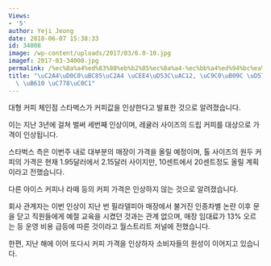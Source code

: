 ```yaml
---
Views:
- '5'
author: Yeji Jeong
date: 2018-06-07 15:38:33
id: 34008
image: /wp-content/uploads/2017/03/6.0-10.jpg
imagef: 2017-03-34008.jpg
permalink: /%ec%8a%a4%ed%83%80%eb%b2%85%ec%8a%a4-%ec%bb%a4%ed%94%bc%ea%b0%92-%ec%a7%80%eb%82%9c-%ed%95%b4-%ec%9d%b4%ec%96%b4-%eb%98%90-%ec%9d%b8%ec%83%81/
title: "\uC2A4\uD0C0\uBC85\uC2A4 \uCEE4\uD53C\uAC12, \uC9C0\uB09C \uD574 \uC774\uC5B4\
  \ \uB610 \uC778\uC0C1"
---
```


대형 커피 체인점 스타벅스가 커피값을 인상한다고 발표한 것으로 알려졌습니다.

이는 지난 3년에 걸쳐 벌써 세번째 인상이며, 레귤러 사이즈의 드립 커피를 대상으로 가격이 인상됩니다.

스타벅스 측은 이번주 내로 대부분의 매장이 가격을 올릴 예정이며, 톨 사이즈의 원두 커피의 가격은 현재 1.95달러에서 2.15달러 사이지만, 10센트에서 20센트정도 올릴 계획이라고 전했습니다.

다른 아이스 커피나 라떼 등의 커피 가격은 인상하지 않는 것으로 알려졌습니다.

회사 관계자는 이번 인상이 지난 번 필라델피아 매장에서 불거진 인종차별 논란 이후 문을 닫고 직원들에게 예절 교육을 시켰던 것과는 관계 없으며, 매장 임대료가 13% 오르는 등 운영 비용 급등에 따른 것이라고 월스트리트 저널에 전했습니다.

한편, 지난 해에 이어 또다시 커피 가격을 인상하자 소비자들의 원성이 이어지고 있습니다.